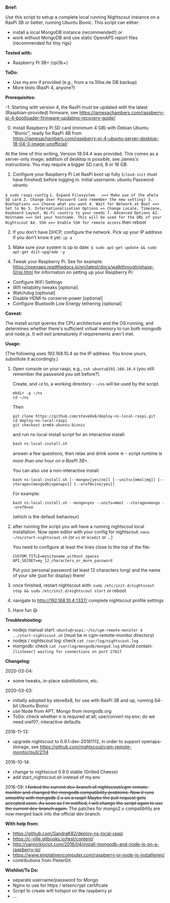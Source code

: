 __Brief:__

Use this script to setup a complete local running Nightscout instance on a RasPi 3B or better, running Ubuntu Bionic.
This script can either:
 * install a local MongoDB instance (recommended!) or
 * work without MongoDB and use static OpenAPS report files (recommended for tiny rigs)

__Tested with:__

 * Raspberry Pi 3B+ (rpi3b+)

__ToDo:__

 * Use my.env if provided (e.g., from a ns.10be.de DB backup)
 * More tests (RasPi 4, anyone?)

__Prerequisites:__

-1. Starting with version 4, the RasPi must be updated with the latest (Raspbian-provided) firmware, see
	https://jamesachambers.com/raspberry-pi-4-bootloader-firmware-updating-recovery-guide/

 0. Install Raspberry Pi SD card (minimum 4 GB) with Debian Ubuntu "Bionic", ready for RasPi 4B from
	https://jamesachambers.com/raspberry-pi-4-ubuntu-server-desktop-18-04-3-image-unofficial/

   At the time of this writing, Version 18.04.4 was provided.
   This comes as a server-only image; addition of desktop is possible, see James's instructions.
   You may require a bigger SD card, 8 or 16 GB.


 1. Configure your Raspberry Pi
   Let RasPi boot up fully (`cloud-init` must have finished) before logging in.
   Initial username: ubuntu Password: ubuntu

   `$ sudo raspi-config`
    ```
    1. Expand Filesystem   ==> Make use of the whole SD card
    2. Change User Password (and remember the new setting)
    3. Bootoptions ==> Choose what you want
    4. Wait for Network at Boot ==> Set to No
    5. Internationalisation Options => Change Locale, Timezone, Keyboard Layout, Wi-Fi country to your needs
    7. Advanced Options
	A2. Hostname ==> Set your hostname. This will be used for the URL of your Nightscout
	A4. SSH ==> Enable SSH for remote access
    ```
   then reboot
 
 2. If you don't have DHCP, configure the network.
    Pick up your IP address if you don't know it yet: `ip a`
 
 3. Make sure your system is up to date:
   `$ sudo apt-get update && sudo apt-get dist-upgrade -y`

 4. Tweak your Raspberry Pi.
    See for example: https://openaps.readthedocs.io/en/latest/docs/walkthrough/phase-0/rpi.html for information on setting up your Raspberry Pi:

 * Configure WiFi Settings
 * Wifi reliability tweaks [optional]
 * Watchdog [optional]
 * Disable HDMI to conserve power [optional]
 * Configure Bluetooth Low Energy tethering [optional]

__Caveat:__

 The install script queries the CPU architecture and the OS running, and determines
 whether there's sufficient virtual memory to run both mongodb and node.js.
 It will exit prematurely if requirements aren't met.

__Usage:__

(The following uses 192.168.10.4 as the IP address. You know yours, substitute it accordingly.)

 1. Open console on your raspi, e.g., `ssh ubuntu@192.168.10.4` (you still remember the password you set before?).

    Create, and `cd` to, a working directory - `~/ns` will be used by the script.
    ```
    mkdir -p ~/ns
    cd ~/ns
    ```
     Then
    ```
    git clone https://github.com/steve8x8/deploy-ns-local-raspi.git
    cd deploy-ns-local-raspi
    git checkout arm64-ubuntu-bionic
    ```
     and run ns-local-install script for an interactive install:
    ```
    bash ns-local-install.sh
    ```
	answer a few questions, then
	relax and drink some :coffee: - script runtime is *more than one hour on a RasPi 3B+*.

	You can also use a non-interactive install:
    ```
    bash ns-local-install.sh [--mongo=[yes|no]] [--units=[mmol|mg]] [--storage=[mongodb|openaps]] [--oref0=[no|yes]]
    ```
	For example: 
    ```
    bash ns-local-install.sh --mongo=yes --units=mmol --storage=mongo --oref0=no
    ```
	(which is the default behaviour)

 2. after running the script you will have a running nightscout local installation. Now open editor with your config for nightscout:
    `nano ~/ns/start-nightscout.sh` (or `vi` or `mcedit` or ...)

    You need to configure at least the lines close to the top of the file:
    ```
    CUSTOM_TITLE=mysitename_without_spaces
    API_SECRET=my_12_characters_or_more_password
    ```
    Put your personal password (at least 12 characters long) and the name of your site (just for display) there!
 
 3. once finished, restart nightscout with: `sudo /etc/init.d/nightscout stop && sudo /etc/init.d/nightscout start` or reboot
 4. navigate to http://192.168.10.4:1337/ complete nightscout profile settings
 5. Have fun :smiley:

__Troubleshooting:__

 * nodejs manual start: `ubuntu@raspi:~/ns/cgm-remote-monitor $ ../start-nightscout.sh` (must be in cgm-remote-monitor directory)
 * nodejs / nightscout log: check `cat /var/log/nightscout.log`
 * mongodb: check `cat /var/log/mongodb/mongod.log` should contain: `[listener] waiting for connections on port 27017`

__Changelog:__

2020-03-04:

- some tweaks, in-place substitutions, etc.

2020-03-03:

- initially adopted by steve8x8, for use with RasPi 3B and up, running 64-bit Ubuntu Bionic
- use Node from APT, Mongo from mongodb.org
- ToDo: check whether n is required at all; use/convert my.env; do we need oref0?; interactive defaults

2016-11-13:

- upgrade nightscout to 0.9.1-dev-20161112, in order to support openaps-storage, see https://github.com/nightscout/cgm-remote-monitor/pull/2114

2016-10-14: 

- change to nightscout 0.9.0 stable (Grilled Cheese)
- add start_nightscout.sh instead of my.env

2016-09:
~~I forked the current dev-branch of nightscout/cgm-remote-monitor and changed the mongodb compatibility problems. Now it runs smoothly with mongodb 2.x on a raspi!
Maybe the pull request gets accepted soon. As soon as I´m notified, I will change the script again to use the current dev-branch again.~~
The patches for mongo2.x compatibility are now merged back into the official dev branch.

__With help from:__

- https://github.com/SandraK82/deploy-ns-local-raspi
- https://c-ville.gitbooks.io/test/content/
- http://yannickloriot.com/2016/04/install-mongodb-and-node-js-on-a-raspberry-pi/
- https://www.einplatinencomputer.com/raspberry-pi-node-js-installieren/
- contributions from PieterGit

__Wishlist/To Do:__
- separate username/password for Mongo
- Nginx to use for https / letsencrypt certificate
- Script to create wifi hotspot on the raspberry pi
- ...
